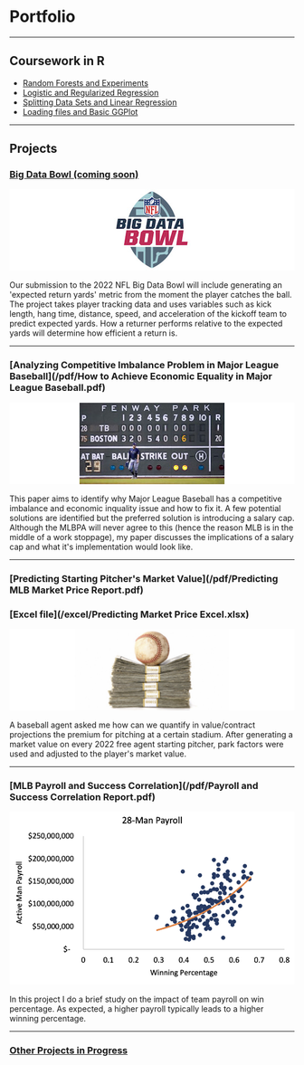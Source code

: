 # Portfolio

---

## Coursework in R

- [Random Forests and Experiments](coursework/ProblemSet4.html)
- [Logistic and Regularized Regression](coursework/ProblemSet3.html)
- [Splitting Data Sets and Linear Regression](coursework/ProblemSet2.html)
- [Loading files and Basic GGPlot](/coursework/ProblemSet1.html)

---

## Projects

### [Big Data Bowl (coming soon)](/sample_page.md)
<img src="images/Big Data Bowl.jpg?raw=true"/>

Our submission to the 2022 NFL Big Data Bowl will include generating an 'expected return yards' metric from the moment the player catches the ball.  The project takes player tracking data and uses variables such as kick length, hang time, distance, speed, and acceleration of the kickoff team to predict expected yards.  How a returner performs relative to the expected yards will determine how efficient a return is. 

---

### [Analyzing Competitive Imbalance Problem in Major League Baseball](/pdf/How to Achieve Economic Equality in Major League Baseball.pdf)
<img src="images/Competitive Imbalance Blowout.jpg?raw=true"/>

This paper aims to identify why Major League Baseball has a competitive imbalance and economic inquality issue and how to fix it.  A few potential solutions are identified but the preferred solution is introducing a salary cap.  Although the MLBPA will never agree to this (hence the reason MLB is in the middle of a work stoppage), my paper discusses the implications of a salary cap and what it's implementation would look like.

---

### [Predicting Starting Pitcher's Market Value](/pdf/Predicting MLB Market Price Report.pdf)
### [Excel file](/excel/Predicting Market Price Excel.xlsx)
<img src="images/MLB Money.jpg?raw=true"/>

A baseball agent asked me how can we quantify in value/contract projections the premium for pitching at a certain stadium.  After generating a market value on every 2022 free agent starting pitcher, park factors were used and adjusted to the player's market value.

---
### [MLB Payroll and Success Correlation](/pdf/Payroll and Success Correlation Report.pdf)
<img src="images/payroll_success plot.png?raw=true"/>

In this project I do a brief study on the impact of team payroll on win percentage.  As expected, a higher payroll typically leads to a higher winning percentage.   

---

### [Other Projects in Progress](/sample_page.md)
